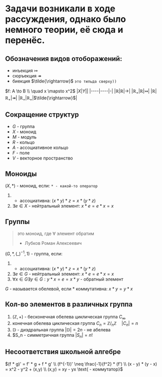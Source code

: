 # Задачи возникали в ходе рассуждения, однако было немного теории, её сюда и перенёс.
## Обозначения видов отоборажений:
- инъекция $\rightarrowtail$
- сюръекция $\twoheadrightarrow$
- биекция $\tilde{\rightarrow}$ `это тильда сверху))`

$f: A \to B \\ \quad x \mapsto x^2$
|$X$|$Y$||
|----|----|-|
|$\mathbb{R}$|$\mathbb{R}$|$\rightarrow$|
|$\mathbb{R}_+$|$\mathbb{R}$|$\rightarrowtail$|
|$\mathbb{R}$|$\mathbb{R}_+$|$\twoheadrightarrow$|
|$\mathbb{R}_+$|$\mathbb{R}_+$|$\tilde{\rightarrow}$|

## Сокращение структур
- $G$ - группа
- $X$ - моноид
- $M$ - модуль
- $R$ - кольцо
- $A$ - ассоциативное кольцо
- $F$ - поле
- $V$ - векторное пространство

## Моноиды
$(X, *)$ - моноид, если: `* - какой-то оператор`
1) * ассоциативна: $(x * y) * z = x * (y * z)$
2) $\exists e \in X$ - нейтральный элемент: $x * e = e * x = x$

## Группы
> это моноид, где $\forall$ элемент обратим
> 
> - Лубков Роман Алексеевич

$(G, *, (\_)^{-1}, 1)$ - группа, если:
1) * ассоциативна: $(x * y) * z = x * (y * z)$
2) $\exists e \in G$ - нейтральный элемент: $x * e = e * x = x$
3) $\forall x \in G \exists y \in G : y*x = e = x*y$ - обратный элемент

$G$ - называется обелевой, если * коммутативна: $x * y = y * x$

## Кол-во элементов в различных группа
1) $(\mathbb{Z}, +)$ - бесконечная обелева циклическая группа $C_\infty$
2) конечная обелева циклическая группа $C_n = \mathbb{Z} /_n \mathbb{Z} \quad |C_n| = n$
3) $\mathbb{D}$ - диэдральная группа    $|\mathbb{D}| = 2n$ - не абелева
4) $S_n - симметричная группа $|S_n|=n!$

## Несоответствия школьной алгебре
$(f * g)' = f' * g + f * g' \\ (f^{-1})' \neq \frac{-1}{f^2} * (f') \\ (x - y) * (y - x) = x^2 - y^2 + (x,y) \\ (x,y) = xy - yx \text{ - коммутатор}$